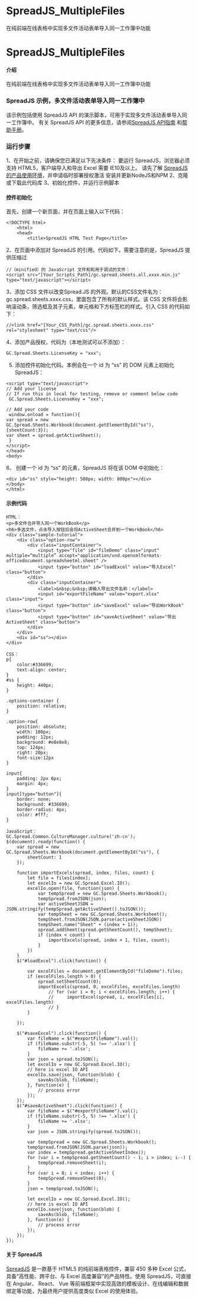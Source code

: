 # SpreadJS_MultipleFiles
在纯前端在线表格中实现多文件活动表单导入同一工作簿中功能
# SpreadJS_MultipleFiles

#### 介绍
在纯前端在线表格中实现多文件活动表单导入同一工作簿中功能

### SpreadJS 示例，多文件活动表单导入同一工作簿中
该示例包括使用 SpreadJS API 的演示脚本，可用于实现多文件活动表单导入同一工作簿中。
有关 SpreadJS API 的更多信息，请参阅[SpreadJS API指南]( https://demo.grapecity.com.cn/spreadjs/help/api/) 和[帮助手册]( https://help.grapecity.com.cn/pages/viewpage.action?pageId=5963808)。




### 运行步骤
1、在开始之前，请确保您已满足以下先决条件：
要运行 SpreadJS，浏览器必须支持 HTML5，客户端导入和导出 Excel 需要 IE10及以上。
请先了解 [SpreadJS 的产品使用环境]( https://www.grapecity.com.cn/developer/spreadjs/selection-guide/product-use-environment)，并申请临时部署授权激活
安装并更新NodeJS和NPM
2、克隆或下载此代码库
3、初始化控件，并运行示例脚本
#### 控件初始化
首先，创建一个新页面，并在页面上输入以下代码：
```
<!DOCTYPE html>
    <html>
    <head>
        <title>SpreadJS HTML Test Page</title>
```
2、在页面中添加对 SpreadJS 的引用。代码如下。需要注意的是，SpreadJS 提供压缩过
```
//（minified）的 JavaScript 文件和和用于调试的文件：
<script src="[Your_Scripts_Path]/gc.spread.sheets.all.xxxx.min.js" type="text/javascript"></script>
```
3、添加 CSS 文件以改变Spread.JS 的外观。默认的CSS文件名为： 
gc.spread.sheets.xxxx.css，里面包含了所有的默认样式。该 CSS 文件将会影响滚动条，筛选框及其子元素，单元格和下方标签栏的样式。引入 CSS 的代码如下：
```
//<link href="[Your_CSS_Path]/gc.spread.sheets.xxxx.css" rel="stylesheet" type="text/css"/>
```
4、添加产品授权，代码为（本地测试可以不添加）：
```
GC.Spread.Sheets.LicenseKey = "xxx";
```
5. 添加控件初始化代码。本例会在一个 id 为 “ss” 的 DOM 元素上初始化 SpreadJS：
```
<script type="text/javascript">
// Add your license
// If run this in local for testing, remove or comment below code
 GC.Spread.Sheets.LicenseKey = "xxx";

// Add your code
 window.onload = function(){
var spread = new GC.Spread.Sheets.Workbook(document.getElementById("ss"),{sheetCount:3});
var sheet = spread.getActiveSheet();
 }
</script>
</head>
<body>
```
6、 创建一个 id 为 “ss” 的元素，SpreadJS 将在该 DOM 中初始化：
```
<div id="ss" style="height: 500px; width: 800px"></div>
</body>
</html>
```
#### 示例代码
```
HTML：
<p>多文件合并导入同一个WorkBook</p>
<h6>多选文件，点击导入按钮后会将ActiveSheet合并到一个WorkBook</h6>
<div class="sample-tutorial">
    <div class="option-row">
        <div class="inputContainer">
            <input type="file" id="fileDemo" class="input" multiple=“multiple” accept="application/vnd.openxmlformats-officedocument.spreadsheetml.sheet" />
            <input type="button" id="loadExcel" value="导入Excel" class="button">
        </div>
        <div class="inputContainer">
            <label>&nbsp;&nbsp;请输入导出文件名称：</label>
            <input id="exportFileName" value="export.xlsx" class="input">
            <input type="button" id="saveExcel" value="导出WorkBook" class="button">
            <input type="button" id="saveActiveSheet" value="导出ActiveSheet" class="button">
        </div>
    </div>
    <div id="ss"></div>
</div>

CSS：
p{
    color:#336699;
    text-align: center;
}
#ss {
    height: 440px;
}

.options-container {
    position: relative;
}

.option-row{
    position: absolute;
    width: 180px;
    padding: 12px;
    background: #e8e8e8;
    top: 124px;
    right: 20px;
    font-size:12px
}

input{
    padding: 2px 6px;
    margin: 4px;
}
input[type="button"]{
    border: none;
    background: #336699;
    border-radius: 4px;
    color: #fff;
}

JavaScript：
GC.Spread.Common.CultureManager.culture('zh-cn');
$(document).ready(function() {
    var spread = new GC.Spread.Sheets.Workbook(document.getElementById("ss"), {
        sheetCount: 1
    });

    function importExcels(spread, index, files, count) {
        let file = files[index];
        let excelIo = new GC.Spread.Excel.IO();
        excelIo.open(file, function(json) {
            var tempSpread = new GC.Spread.Sheets.Workbook();
            tempSpread.fromJSON(json);
            var activeSheetJSON = JSON.stringify(tempSpread.getActiveSheet().toJSON());
            var tempSheet = new GC.Spread.Sheets.Worksheet();
            tempSheet.fromJSON(JSON.parse(activeSheetJSON))
            tempSheet.name("Sheet" + (index + 1));
            spread.addSheet(spread.getSheetCount(), tempSheet);
            if (index < count) {
                importExcels(spread, index + 1, files, count);
            }
        })
    }
    $("#loadExcel").click(function() {

        var excelFiles = document.getElementById("fileDemo").files;
        if (excelFiles.length > 0) {
            spread.setSheetCount(0);
            importExcels(spread, 0, excelFiles, excelFiles.length)
                // for (var i = 0; i < excelFiles.length; i++) {
                //     importExcel(spread, i, excelFiles[i], excelFiles.length)
                // }
        }

    });

    $("#saveExcel").click(function() {
        var fileName = $("#exportFileName").val();
        if (fileName.substr(-5, 5) !== '.xlsx') {
            fileName += '.xlsx';
        }
        var json = spread.toJSON();
        let excelIo = new GC.Spread.Excel.IO();
        // here is excel IO API
        excelIo.save(json, function(blob) {
            saveAs(blob, fileName);
        }, function(e) {
            // process error
        });
    });
    $("#saveActiveSheet").click(function() {
        var fileName = $("#exportFileName").val();
        if (fileName.substr(-5, 5) !== '.xlsx') {
            fileName += '.xlsx';
        }
        var json = JSON.stringify(spread.toJSON());

        var tempSpread = new GC.Spread.Sheets.Workbook();
        tempSpread.fromJSON(JSON.parse(json));
        var index = tempSpread.getActiveSheetIndex();
        for (var i = tempSpread.getSheetCount() - 1; i > index; i--) {
            tempSpread.removeSheet(i);
        }
        for (var i = 0; i < index; i++) {
            tempSpread.removeSheet(0);
        }
        json = tempSpread.toJSON();

        let excelIo = new GC.Spread.Excel.IO();
        // here is excel IO API
        excelIo.save(json, function(blob) {
            saveAs(blob, fileName);
        }, function(e) {
            // process error
        });
    });
});
```


#### 关于 SpreadJS
[SpreadJS]( https://www.grapecity.com.cn/developer/spreadjs) 是一款基于 HTML5 的纯前端表格控件，兼容 450 多种 Excel 公式，具备“高性能、跨平台、与 Excel 高度兼容”的产品特性。使用 SpreadJS，可直接在 Angular、 React、 Vue 等前端框架中实现高效的模板设计、在线编辑和数据绑定等功能，为最终用户提供高度类似 Excel 的使用体验。



